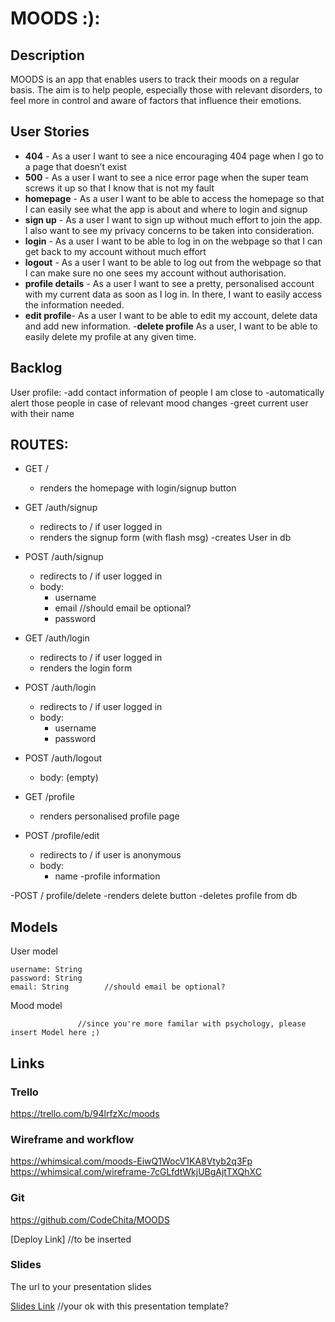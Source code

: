 # MOODS :):


## Description

MOODS is an app that enables users to track their moods on a regular basis. The aim is to help people, especially those with relevant disorders, to feel more in control and aware of factors that influence their emotions.

 
## User Stories

- **404** - As a user I want to see a nice encouraging 404 page when I go to a page that doesn’t exist
- **500** - As a user I want to see a nice error page when the super team screws it up so that I know that is not my fault
- **homepage** - As a user I want to be able to access the homepage so that I can easily see what the app is about and where to login and signup
- **sign up** - As a user I want to sign up without much effort to join the app. I also want to see my privacy concerns to be taken into consideration.
- **login** - As a user I want to be able to log in on the webpage so that I can get back to my account without much effort
- **logout** - As a user I want to be able to log out from the webpage so that I can make sure no one sees my account without authorisation.
- **profile details** - As a user I want to see a pretty, personalised account with my current data as soon as I log in. In there, I want to easily access the information needed.
- **edit profile**- As a user I want to be able to edit my account, delete data and add new information.
-**delete profile** As a user, I want to be able to easily delete my profile at any given time. 

## Backlog

User profile:
-add contact information of people I am close to 
-automatically alert those people in case of relevant mood changes
-greet current user with their name


## ROUTES:

- GET / 
  - renders the homepage with login/signup button

- GET /auth/signup
  - redirects to / if user logged in        
  - renders the signup form (with flash msg)
  -creates User in db

- POST /auth/signup
  - redirects to / if user logged in
  - body:
    - username
    - email       //should email be optional?
    - password                     

- GET /auth/login
  - redirects to / if user logged in
  - renders the login form 

- POST /auth/login
  - redirects to / if user logged in
  - body:
    - username
    - password
- POST /auth/logout
  - body: (empty)

- GET /profile
  - renders personalised profile page 

- POST /profile/edit
  - redirects to / if user is anonymous
  - body: 
    - name
    -profile information


 -POST / profile/delete
 -renders delete button
 -deletes profile from db   


## Models

User model
 
```
username: String
password: String
email: String        //should email be optional?
```

Mood model          

```
               //since you're more familar with psychology, please insert Model here ;)
``` 

## Links

### Trello

https://trello.com/b/94lrfzXc/moods

### Wireframe and workflow

https://whimsical.com/moods-EiwQ1WocV1KA8Vtyb2q3Fp
https://whimsical.com/wireframe-7cGLfdtWkjUBgAjtTXQhXC

### Git

https://github.com/CodeChita/MOODS

[Deploy Link]              //to be inserted

### Slides

The url to your presentation slides

[Slides Link](https://docs.google.com/presentation/d/1lOVf4Huj-7S_9Bs1ybYB2aUbuiQMze62Tj1BgcDE2-4/edit?usp=sharing)   //your ok with this presentation template?

